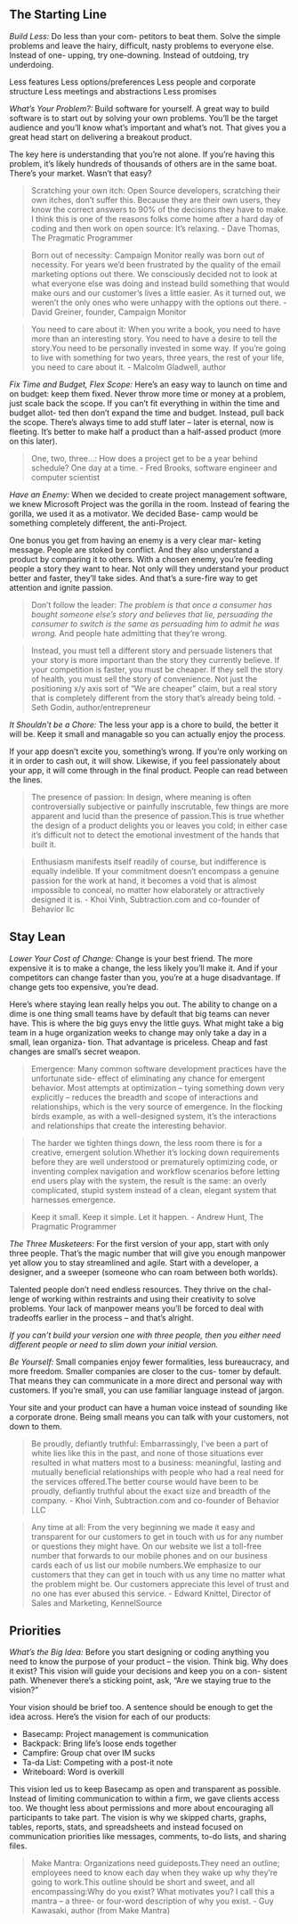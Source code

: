 ## The Starting Line

*Build Less:* Do less than your com- petitors to beat them. Solve the simple problems and leave the hairy, difficult, nasty problems to everyone else. Instead of one- upping, try one-downing. Instead of outdoing, try underdoing.

Less features
Less options/preferences
Less people and corporate structure Less meetings and abstractions
Less promises

*What’s Your Problem?:* Build software for yourself. A great way to build software is to start out by solving your own problems. You’ll be the target audience and you’ll know what’s important and what’s not. That gives you a great head start on delivering a breakout product.

The key here is understanding that you’re not alone. If you’re having this problem, it’s likely hundreds of thousands of others are in the same boat. There’s your market. Wasn’t that easy?

> Scratching your own itch: Open Source developers, scratching their own itches, don’t suffer this. Because they are their own users, they know the correct answers to 90% of the decisions they have to make. I think this is one of the reasons folks come home after a hard day of coding and then work on open source: It’s relaxing. - Dave Thomas, The Pragmatic Programmer

> Born out of necessity: Campaign Monitor really was born out of necessity. For years we’d been frustrated by the quality of the email marketing options out there. We consciously decided not to look at what everyone else was doing and instead build something that would make ours and our customer’s lives a little easier. As it turned out, we weren’t the only ones who were unhappy with the options out there. - David Greiner, founder, Campaign Monitor

> You need to care about it: When you write a book, you need to have more than an interesting story. You need to have a desire to tell the story.You need to be personally invested in some way. If you’re going to live with something for two years, three years, the rest of your life, you need to care about it. - Malcolm Gladwell, author 

*Fix Time and Budget, Flex Scope:* Here’s an easy way to launch on time and on budget: keep them fixed. Never throw more time or money at a problem, just scale back the scope. If you can’t fit everything in within the time and budget allot- ted then don’t expand the time and budget. Instead, pull back the scope. There’s always time to add stuff later – later is eternal, now is fleeting. It’s better to make half a product than a half-assed product (more on this later).

> One, two, three...: How does a project get to be a year behind schedule? One day at a time. - Fred Brooks, software engineer and computer scientist

*Have an Enemy:* When we decided to create project management software, we knew Microsoft Project was the gorilla in the room. Instead of fearing the gorilla, we used it as a motivator. We decided Base- camp would be something completely different, the anti-Project.

One bonus you get from having an enemy is a very clear mar- keting message. People are stoked by conflict. And they also understand a product by comparing it to others. With a chosen enemy, you’re feeding people a story they want to hear. Not only will they understand your product better and faster, they’ll take sides. And that’s a sure-fire way to get attention and ignite passion.

> Don’t follow the leader: *The problem is that once a consumer has bought someone else’s story and believes that lie, persuading the consumer to switch is the same as persuading him to admit he was wrong.* And people hate admitting that they’re wrong.

> Instead, you must tell a different story and persuade listeners that your story is more important than the story they currently believe. If your competition is faster, you must be cheaper. If they sell the story of health, you must sell the story of convenience. Not just the positioning x/y axis sort of “We are cheaper” claim, but a real story that is completely different from the story that’s already being told. - Seth Godin, author/entrepreneur

*It Shouldn’t be a Chore:* The less your app is a chore to build, the better it will be. Keep it small and managable so you can actually enjoy the process.

If your app doesn’t excite you, something’s wrong. If you’re only working on it in order to cash out, it will show. Likewise, if you feel passionately about your app, it will come through in the final product. People can read between the lines.

> The presence of passion: In design, where meaning is often controversially subjective or painfully inscrutable, few things are more apparent and lucid than the presence of passion.This is true whether the design of a product delights you or leaves you cold; in either case it’s difficult not to detect the emotional investment of the hands that built it.

> Enthusiasm manifests itself readily of course, but indifference is equally indelible. If your commitment doesn’t encompass a genuine passion for the work at hand, it becomes a void that is almost impossible to conceal, no matter how elaborately or attractively designed it is. - Khoi Vinh, Subtraction.com and co-founder of Behavior llc

## Stay Lean

*Lower Your Cost of Change:* Change is your best friend. The more expensive it is to make a change, the less likely you’ll make it. And if your competitors can change faster than you, you’re at a huge disadvantage. If change gets too expensive, you’re dead.

Here’s where staying lean really helps you out. The ability to change on a dime is one thing small teams have by default that big teams can never have. This is where the big guys envy the little guys. What might take a big team in a huge organization weeks to change may only take a day in a small, lean organiza- tion. That advantage is priceless. Cheap and fast changes are small’s secret weapon.

> Emergence: Many common software development practices have the unfortunate side- effect of eliminating any chance for emergent behavior. Most attempts at optimization – tying something down very explicitly – reduces the breadth and scope of interactions and relationships, which is the very source of emergence. In the flocking birds example, as with a well-designed system, it’s the interactions and relationships that create the interesting behavior. 

> The harder we tighten things down, the less room there is for a creative, emergent solution.Whether it’s locking down requirements before
they are well understood or prematurely optimizing code, or inventing complex navigation and workflow scenarios before letting end users play with the system, the result is the same: an overly complicated, stupid system instead of a clean, elegant system that harnesses emergence.

> Keep it small. Keep it simple. Let it happen. - Andrew Hunt, The Pragmatic Programmer

*The Three Musketeers:* For the first version of your app, start with only three people. That’s the magic number that will give you enough manpower yet allow you to stay streamlined and agile. Start with a developer, a designer, and a sweeper (someone who can roam between both worlds).

Talented people don’t need endless resources. They thrive on the chal- lenge of working within restraints and using their creativity to solve problems. Your lack of manpower means you’ll be forced to deal with tradeoffs earlier in the process – and that’s alright.

*If you can’t build your version one with three people, then you either need different people or need to slim down your initial version.*

*Be Yourself:* Small companies enjoy fewer formalities, less bureaucracy, and more freedom. Smaller companies are closer to the cus- tomer by default. That means they can communicate in a more direct and personal way with customers. If you’re small, you can use familiar language instead of jargon.

Your site and your product can have a human voice instead of sounding like a corporate drone. Being small means you can talk with your customers, not down to them.

> Be proudly, defiantly truthful: Embarrassingly, I’ve been a part of white lies like this in the past, and none of those situations ever resulted in what matters most to a business: meaningful, lasting and mutually beneficial relationships with people who had a real need for the services offered.The better course would have been to be proudly, defiantly truthful about the exact size and breadth of the company. - Khoi Vinh, Subtraction.com and co-founder of Behavior LLC

> Any time at all: From the very beginning we made it easy and transparent for our customers to get in touch with us for any number or questions they might have. On our website we list a toll-free number that forwards to our mobile phones and on our business cards each of us list our mobile numbers.We emphasize to our customers that they can get in touch with us any time no matter what the problem might be. Our customers appreciate this level of trust and no one has ever abused this service. - Edward Knittel, Director of Sales and Marketing, KennelSource

## Priorities

*What’s the Big Idea:* Before you start designing or coding anything you need
to know the purpose of your product – the vision. Think big. Why does it exist? This vision will guide your decisions and keep you on a con- sistent path. Whenever there’s a sticking point, ask, “Are we staying true to the vision?”

Your vision should be brief too. A sentence should be enough to get the idea across. Here’s the vision for each of our products:

- Basecamp: Project management is communication 
- Backpack: Bring life’s loose ends together 
- Campfire: Group chat over IM sucks
- Ta-da List: Competing with a post-it note 
- Writeboard: Word is overkill

This vision led us to keep Basecamp as open and transparent as possible. Instead of limiting communication to within a firm, we gave clients access too. We thought less about permissions and more about encouraging all participants to take part. The vision is why we skipped charts, graphs, tables, reports, stats, and spreadsheets and instead focused on communication priorities like messages, comments, to-do lists, and sharing files.

> Make Mantra: Organizations need guideposts.They need an outline; employees need to know each day when they wake up why they’re going to work.This outline should be short and sweet, and all encompassing:Why do you exist? What motivates you? I call this a mantra – a three- or four-word description of why you exist. - Guy Kawasaki, author (from Make Mantra)
